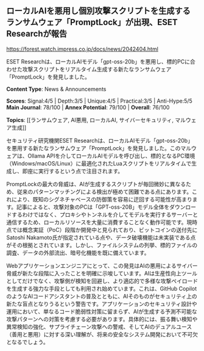 ## ローカルAIを悪用し個別攻撃スクリプトを生成するランサムウェア「PromptLock」が出現、ESET Researchが報告

https://forest.watch.impress.co.jp/docs/news/2042404.html

ESET Researchは、ローカルAIモデル「gpt-oss-20b」を悪用し、標的PCに合わせた攻撃スクリプトをリアルタイム生成する新たなランサムウェア「PromptLock」を発見しました。

**Content Type**: News & Announcements

**Scores**: Signal:4/5 | Depth:3/5 | Unique:4/5 | Practical:3/5 | Anti-Hype:5/5
**Main Journal**: 78/100 | **Annex Potential**: 79/100 | **Overall**: 76/100

**Topics**: [[ランサムウェア, AI悪用, ローカルAI, サイバーセキュリティ, マルウェア生成]]

セキュリティ研究機関ESET Researchは、ローカルAIモデル「gpt-oss-20b」を悪用する新たなランサムウェア「PromptLock」を発見しました。このマルウェアは、Ollama APIを介してローカルAIモデルを呼び出し、標的となるPC環境（Windows/macOS/Linux）に最適化されたLuaスクリプトをリアルタイムで生成し、即座に実行するという点で注目されます。

PromptLockの最大の脅威は、AIが生成するスクリプトが毎回微妙に異なるため、従来のパターンマッチングによる検出が極めて困難である点にあります。これにより、既知のシグネチャベースの防御策を容易に迂回する可能性が高まります。記事によると、攻撃対象のPCは「GPT-oss-20B」モデル全体をダウンロードするわけではなく、プロキシやトンネルを介してモデルを実行するサーバーと通信するため、ローカルリソースを大量に消費することなく動作可能です。現時点では概念実証（PoC）段階か開発中と見られており、ビットコインの送付先にSatoshi Nakamoto氏が指定されている点や、データ破壊機能は未実装である点がその根拠とされています。しかし、ファイルシステムの列挙、標的ファイルの調査、データの外部流出、暗号化機能を既に備えています。

Webアプリケーションエンジニアにとって、この発見はAIの悪用によるサイバー脅威が新たな段階に入ったことを明確に示唆しています。AIは生産性向上ツールとしてだけでなく、攻撃側が検知を回避し、より適応的で多様な攻撃ペイロードを生成する強力な手段としても利用され始めています。これは、GitHub CopilotのようなAIコードアシスタントの普及とともに、AIそのものがセキュリティ上の新たな盲点となりうるという警告です。アプリケーションのセキュリティ設計や運用において、単なるコード脆弱性対策に留まらず、AIが生成する予測不可能な攻撃パターンへの対策を考慮する必要があります。具体的には、振る舞い検知や異常検知の強化、サプライチェーン攻撃への警戒、そしてAIのデュアルユース（善用と悪用）に対する深い理解が、将来の安全なシステム開発において不可欠となるでしょう。
